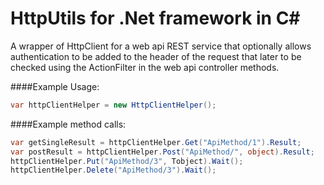 # HttpUtils for .Net framework in C#

A wrapper of HttpClient for a web api REST service that optionally allows
authentication to be added to the header of the request that later to be
checked using the ActionFilter in the web api controller methods.

####Example Usage:
```cs
var httpClientHelper = new HttpClientHelper();
```

####Example method calls:
```cs
var getSingleResult = httpClientHelper.Get("ApiMethod/1").Result;
var postResult = httpClientHelper.Post("ApiMethod/", object).Result;
httpClientHelper.Put("ApiMethod/3", Tobject).Wait();
httpClientHelper.Delete("ApiMethod/3").Wait();
```